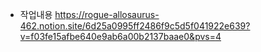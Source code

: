 - 작업내용
https://rogue-allosaurus-462.notion.site/6d25a0995ff2486f9c5d5f041922e639?v=f03fe15afbe640e9ab6a00b2137baae0&pvs=4